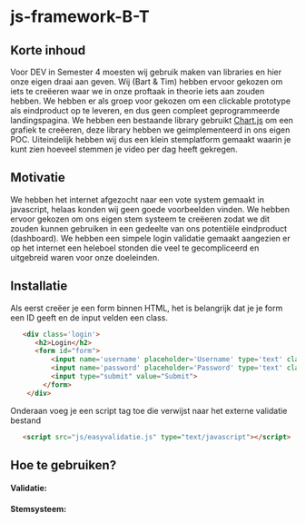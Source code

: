 # js-framework-B-T

## Korte inhoud
Voor DEV in Semester 4 moesten wij gebruik maken van libraries en hier onze eigen draai aan geven. Wij (Bart & Tim) hebben ervoor gekozen om iets te creëeren waar we in onze proftaak in theorie iets aan zouden hebben. We hebben er als groep voor gekozen om een clickable prototype als eindproduct op te leveren, en dus geen compleet geprogrammeerde landingspagina. We hebben een bestaande library gebruikt [Chart.js](http://www.chartjs.org/) om een grafiek te creëeren, deze library hebben we geimplementeerd in ons eigen POC. Uiteindelijk hebben wij dus een klein stemplatform gemaakt waarin je kunt zien hoeveel stemmen je video per dag heeft gekregen. 

## Motivatie
We hebben het internet afgezocht naar een vote system gemaakt in javascript, helaas konden wij geen goede voorbeelden vinden. We hebben ervoor gekozen om ons eigen stem systeem te creëeren zodat we dit zouden kunnen gebruiken in een gedeelte van ons potentiële eindproduct (dashboard).
We hebben een simpele login validatie gemaakt aangezien er op het internet een heleboel stonden die veel te gecompliceerd en uitgebreid waren voor onze doeleinden. 

## Installatie
Als eerst creëer je een form binnen HTML, het is belangrijk dat je je form een ID geeft en de input velden een class.
```html
   <div class='login'>
      <h2>Login</h2>
      <form id="form">
          <input name='username' placeholder='Username' type='text' class="v">
          <input name='password' placeholder='Password' type='text' class="v">
          <input type="submit" value="Submit">
        </form>
    </div>
```
Onderaan voeg je een script tag toe die verwijst naar het externe validatie bestand
```html
   <script src="js/easyvalidatie.js" type="text/javascript"></script>
```
## Hoe te gebruiken?

#### Validatie:

#### Stemsysteem:
